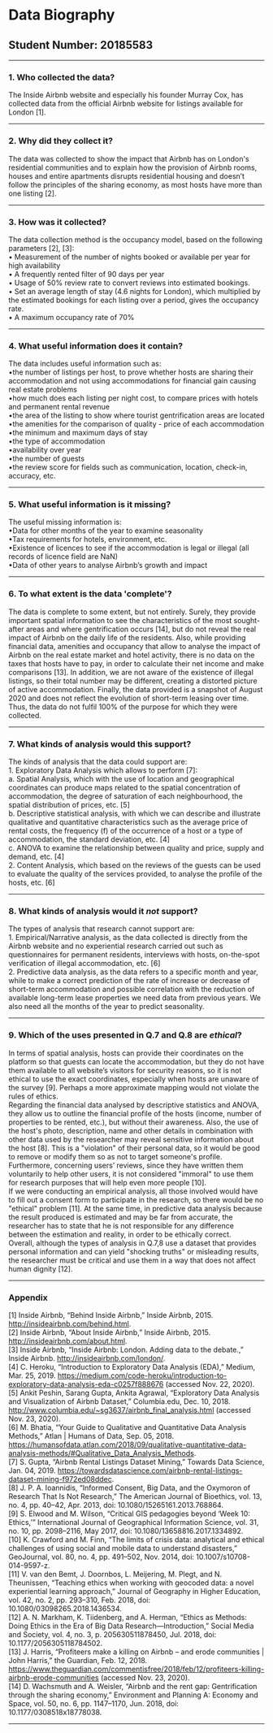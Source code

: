 # Data Biography
## Student Number: 20185583
---

### 1. Who collected the data?

The Inside Airbnb website and especially his founder Murray Cox, has collected data from the official Airbnb website for listings available for London [1].

---

### 2. Why did they collect it?

The data was collected to show the impact that Airbnb has on London's residential communities and to explain how the provision of Airbnb rooms, houses and entire apartments disrupts residential housing and doesn’t follow the principles of the sharing economy, as most hosts have more than one listing [2].

---
### 3. How was it collected?

The data collection method is the occupancy model, based on the following parameters [2], [3]:
<br />• Measurement of the number of nights booked or available per year for high availability
<br />• A frequently rented filter of 90 days per year
<br />• Usage of 50% review rate to convert reviews into estimated bookings.
<br />• Set an average length of stay (4.6 nights for London), which multiplied by the estimated bookings for each listing over a period, gives the occupancy rate.
<br />• A maximum occupancy rate of 70%

---

### 4. What useful information does it contain?

The data includes useful information such as:
<br />•the number of listings per host, to prove whether hosts are sharing their accommodation and not using accommodations for financial gain causing real estate problems
<br />•how much does each listing per night cost, to compare prices with hotels and permanent rental revenue
<br />•the area of the listing to show where tourist gentrification areas are located
<br />•the amenities for the comparison of quality - price of each accommodation
<br />•the minimum and maximum days of stay
<br />•the type of accommodation
<br />•availability over year
<br />•the number of guests
<br />•the review score for fields such as communication, location, check-in, accuracy, etc.

---

### 5. What useful information is it missing?

The useful missing information is:
<br />•Data for other months of the year to examine seasonality
<br />•Tax requirements for hotels, environment, etc.
<br />•Existence of licences to see if the accommodation is legal or illegal (all records of licence field are NaN) 
<br />•Data of other years to analyse Airbnb’s growth and impact

---

### 6. To what extent is the data 'complete'?

The data is complete to some extent, but not entirely. Surely, they provide important spatial information to see the characteristics of the most sought-after areas and where gentrification occurs [14], but do not reveal the real impact of Airbnb on the daily life of the residents. Also, while providing financial data, amenities and occupancy that allow to analyse the impact of Airbnb on the real estate market and hotel activity, there is no data on the taxes that hosts have to pay, in order to calculate their net income and make comparisons [13]. In addition, we are not aware of the existence of illegal listings, so their total number may be different, creating a distorted picture of active accommodation. Finally, the data provided is a snapshot of August 2020 and does not reflect the evolution of short-term leasing over time. Thus, the data do not fulfil 100% of the purpose for which they were collected.

---

### 7. What kinds of analysis would this support?

The kinds of analysis that the data could support are:
<br />1. Exploratory Data Analysis which allows to perform [7]:
  <br />a. Spatial Analysis, which with the use of location and geographical coordinates can produce maps related to the spatial concentration of accommodation, the degree of saturation of each neighbourhood, the spatial distribution of prices, etc. [5]
<br />  b. Descriptive statistical analysis, with which we can describe and illustrate qualitative and quantitative characteristics such as the average price of rental costs, the frequency (f) of the occurrence of a host or a type of accommodation, the standard deviation, etc. [4]
<br />  c. ANOVA to examine the relationship between quality and price, supply and demand, etc. [4]
<br />2. Content Analysis, which based on the reviews of the guests can be used to evaluate the quality of the services provided, to analyse the profile of the hosts, etc. [6]

---

### 8. What kinds of analysis would it _not_ support?

The types of analysis that research cannot support are:
<br />1. Empirical/Narrative analysis, as the data collected is directly from the Airbnb website and no experiential research carried out such as questionnaires for permanent residents, interviews with hosts, on-the-spot verification of illegal accommodation, etc. [6]
<br />2. Predictive data analysis, as the data refers to a specific month and year, while to make a correct prediction of the rate of increase or decrease of short-term accommodation and possible correlation with the reduction of available long-term lease properties we need data from previous years. We also need all the months of the year to predict seasonality.

---

### 9. Which of the uses presented in Q.7 and Q.8 are _ethical_?

In terms of spatial analysis, hosts can provide their coordinates on the platform so that guests can locate the accommodation, but they do not have them available to all website’s visitors for security reasons, so it is not ethical to use the exact coordinates, especially when hosts are unaware of the survey [9]. Perhaps a more approximate mapping would not violate the rules of ethics.
<br />Regarding the financial data analysed by descriptive statistics and ANOVA, they allow us to outline the financial profile of the hosts (income, number of properties to be rented, etc.), but without their awareness. Also, the use of the host's photo, description, name and other details in combination with other data used by the researcher may reveal sensitive information about the host [8]. This is a "violation" of their personal data, so it would be good to remove or modify them so as not to target someone's profile. Furthermore, concerning users’ reviews, since they have written them voluntarily to help other users, it is not considered "immoral" to use them for research purposes that will help even more people [10].
<br />If we were conducting an empirical analysis, all those involved would have to fill out a consent form to participate in the research, so there would be no "ethical" problem [11]. At the same time, in predictive data analysis because the result produced is estimated and may be far from accurate, the researcher has to state that he is not responsible for any difference between the estimation and reality, in order to be ethically correct.
<br />Overall, although the types of analysis in Q.7,8 use a dataset that provides personal information and can yield "shocking truths" or misleading results, the researcher must be critical and use them in a way that does not affect human dignity [12].

---

### Appendix

[1] Inside Airbnb, “Behind Inside Airbnb,” Inside Airbnb, 2015. http://insideairbnb.com/behind.html.
<br />[2] Inside Airbnb, “About Inside Airbnb,” Inside Airbnb, 2015. http://insideairbnb.com/about.html.
<br />[3] Inside Airbnb, “Inside Airbnb: London. Adding data to the debate.,” Inside Airbnb. http://insideairbnb.com/london/.
<br />[4] C. Heroku, “Introduction to Exploratory Data Analysis (EDA),” Medium, Mar. 25, 2019. https://medium.com/code-heroku/introduction-to-exploratory-data-analysis-eda-c0257f888676 (accessed Nov. 22, 2020).
<br />[5] Ankit Peshin, Sarang Gupta, Ankita Agrawal, “Exploratory Data Analysis and Visualization of Airbnb Dataset,” Columbia.edu, Dec. 10, 2018. http://www.columbia.edu/~sg3637/airbnb_final_analysis.html (accessed Nov. 23, 2020).
<br />[6] M. Bhatia, “Your Guide to Qualitative and Quantitative Data Analysis Methods,” Atlan | Humans of Data, Sep. 05, 2018. https://humansofdata.atlan.com/2018/09/qualitative-quantitative-data-analysis-methods/#Qualitative_Data_Analysis_Methods.
<br />[7] S. Gupta, “Airbnb Rental Listings Dataset Mining,” Towards Data Science, Jan. 04, 2019. https://towardsdatascience.com/airbnb-rental-listings-dataset-mining-f972ed08ddec.
<br />[8] J. P. A. Ioannidis, “Informed Consent, Big Data, and the Oxymoron of Research That Is Not Research,” The American Journal of Bioethics, vol. 13, no. 4, pp. 40–42, Apr. 2013, doi: 10.1080/15265161.2013.768864.
<br />[9] S. Elwood and M. Wilson, “Critical GIS pedagogies beyond ‘Week 10: Ethics,’” International Journal of Geographical Information Science, vol. 31, no. 10, pp. 2098–2116, May 2017, doi: 10.1080/13658816.2017.1334892.
<br />[10] K. Crawford and M. Finn, “The limits of crisis data: analytical and ethical challenges of using social and mobile data to understand disasters,” GeoJournal, vol. 80, no. 4, pp. 491–502, Nov. 2014, doi: 10.1007/s10708-014-9597-z.
<br />[11] V. van den Bemt, J. Doornbos, L. Meijering, M. Plegt, and N. Theunissen, “Teaching ethics when working with geocoded data: a novel experiential learning approach,” Journal of Geography in Higher Education, vol. 42, no. 2, pp. 293–310, Feb. 2018, doi: 10.1080/03098265.2018.1436534.
<br />[12] A. N. Markham, K. Tiidenberg, and A. Herman, “Ethics as Methods: Doing Ethics in the Era of Big Data Research—Introduction,” Social Media and Society, vol. 4, no. 3, p. 205630511878450, Jul. 2018, doi: 10.1177/2056305118784502.
<br />[13] J. Harris, “Profiteers make a killing on Airbnb – and erode communities | John Harris,” the Guardian, Feb. 12, 2018. https://www.theguardian.com/commentisfree/2018/feb/12/profiteers-killing-airbnb-erode-communities (accessed Nov. 23, 2020).
<br />[14] D. Wachsmuth and A. Weisler, “Airbnb and the rent gap: Gentrification through the sharing economy,” Environment and Planning A: Economy and Space, vol. 50, no. 6, pp. 1147–1170, Jun. 2018, doi: 10.1177/0308518x18778038.

---
